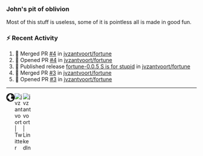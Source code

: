 ### John's pit of oblivion

Most of this stuff is useless, some of it is pointless all is made in good fun.

### :zap: Recent Activity

<!--START_SECTION:activity-->
1. 🎉 Merged PR [#4](https://github.com/jvzantvoort/fortune/pull/4) in [jvzantvoort/fortune](https://github.com/jvzantvoort/fortune)
2. 💪 Opened PR [#4](https://github.com/jvzantvoort/fortune/pull/4) in [jvzantvoort/fortune](https://github.com/jvzantvoort/fortune)
3. 🚀 Published release [fortune-0.0.5 S is for stupid](https://github.com/jvzantvoort/fortune/releases/tag/fortune-0.0.5) in [jvzantvoort/fortune](https://github.com/jvzantvoort/fortune)
4. 🎉 Merged PR [#3](https://github.com/jvzantvoort/fortune/pull/3) in [jvzantvoort/fortune](https://github.com/jvzantvoort/fortune)
5. 💪 Opened PR [#3](https://github.com/jvzantvoort/fortune/pull/3) in [jvzantvoort/fortune](https://github.com/jvzantvoort/fortune)
<!--END_SECTION:activity-->

---

[<img align="left" alt="jvzantvoort.org" width="22px" src="https://raw.githubusercontent.com/iconic/open-iconic/master/svg/globe.svg" />][website]
[<img align="left" alt="jvzantvoort | Twitter" width="22px" src="https://cdn.jsdelivr.net/npm/simple-icons@v3/icons/twitter.svg" />][twitter]
[<img align="left" alt="jvzantvoort | LinkedIn" width="22px" src="https://cdn.jsdelivr.net/npm/simple-icons@v3/icons/linkedin.svg" />][linkedin]


[website]: https://vanzantvoort.org/
[twitter]: https://twitter.com/jvanzantvoort
[linkedin]: https://www.linkedin.com/in/johnvanzantvoort/
